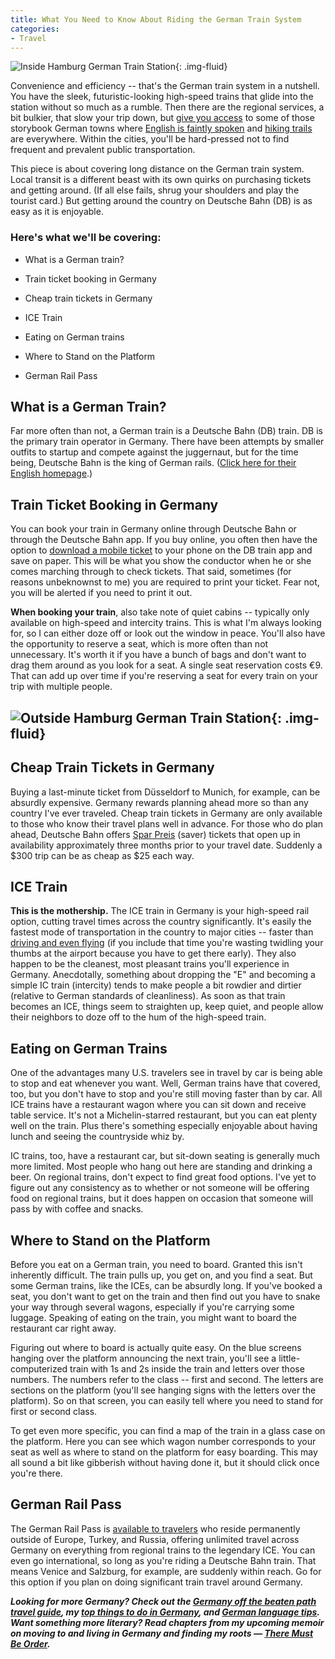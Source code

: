 ```yaml
---
title: What You Need to Know About Riding the German Train System
categories:
- Travel
---
```


![Inside Hamburg German Train Station](https://withoutapath.com/wp-content/uploads/2017/11/Inside-Hamburg-German-Train-Station-1024x683.jpg){: .img-fluid}

Convenience and efficiency -- that's the German train system in a nutshell. You have the sleek, futuristic-looking high-speed trains that glide into the station without so much as a rumble. Then there are the regional services, a bit bulkier, that slow your trip down, but [give you access](https://withoutapath.com/travel-guides/germany/) to some of those storybook German towns where [English is faintly spoken](https://withoutapath.com/most-important-german-travel-phrases/) and [hiking trails](https://withoutapath.com/germany-rheinsteig-trail/) are everywhere. Within the cities, you'll be hard-pressed not to find frequent and prevalent public transportation.

This piece is about covering long distance on the German train system. Local transit is a different beast with its own quirks on purchasing tickets and getting around. (If all else fails, shrug your shoulders and play the tourist card.) But getting around the country on Deutsche Bahn (DB) is as easy as it is enjoyable.

### Here's what we'll be covering:

 	
  * What is a German train?

 	
  * Train ticket booking in Germany

 	
  * Cheap train tickets in Germany

 	
  * ICE Train

 	
  * Eating on German trains

 	
  * Where to Stand on the Platform

 	
  * German Rail Pass

## What is a German Train?

Far more often than not, a German train is a Deutsche Bahn (DB) train. DB is the primary train operator in Germany. There have been attempts by smaller outfits to startup and compete against the juggernaut, but for the time being, Deutsche Bahn is the king of German rails. ([Click here for their English homepage](https://www.bahn.com/en/view/index.shtml).)

## Train Ticket Booking in Germany

You can book your train in Germany online through Deutsche Bahn or through the Deutsche Bahn app. If you buy online, you often then have the option to [download a mobile ticket](https://itunes.apple.com/us/app/db-navigator/id343555245?mt=8) to your phone on the DB train app and save on paper. This will be what you show the conductor when he or she comes marching through to check tickets. That said, sometimes (for reasons unbeknownst to me) you are required to print your ticket. Fear not, you will be alerted if you need to print it out.

**When booking your train**, also take note of quiet cabins -- typically only available on high-speed and intercity trains. This is what I'm always looking for, so I can either doze off or look out the window in peace. You'll also have the opportunity to reserve a seat, which is more often than not unnecessary. It's worth it if you have a bunch of bags and don't want to drag them around as you look for a seat. A single seat reservation costs €9. That can add up over time if you're reserving a seat for every train on your trip with multiple people.

## ![Outside Hamburg German Train Station](https://withoutapath.com/wp-content/uploads/2017/11/Outside-Hamburg-German-Train-Station-1024x536.jpg){: .img-fluid}

## Cheap Train Tickets in Germany

Buying a last-minute ticket from Düsseldorf to Munich, for example, can be absurdly expensive. Germany rewards planning ahead more so than any country I've ever traveled. Cheap train tickets in Germany are only available to those who know their travel plans well in advance. For those who do plan ahead, Deutsche Bahn offers [Spar Preis](https://ps.bahn.de/preissuche/preissuche/psc_angebotssuche.refresh?&countrylang=USA_en#no-back) (saver) tickets that open up in availability approximately three months prior to your travel date. Suddenly a $300 trip can be as cheap as $25 each way.

## ICE Train

**This is the mothership.** The ICE train in Germany is your high-speed rail option, cutting travel times across the country significantly. It's easily the fastest mode of transportation in the country to major cities -- faster than [driving and even flying](https://withoutapath.com/embrace-green-travel/) (if you include that time you're wasting twidling your thumbs at the airport because you have to get there early). They also happen to be the cleanest, most pleasant trains you'll experience in Germany. Anecdotally, something about dropping the "E" and becoming a simple IC train (intercity) tends to make people a bit rowdier and dirtier (relative to German standards of cleanliness). As soon as that train becomes an ICE, things seem to straighten up, keep quiet, and people allow their neighbors to doze off to the hum of the high-speed train.

## Eating on German Trains

One of the advantages many U.S. travelers see in travel by car is being able to stop and eat whenever you want. Well, German trains have that covered, too, but you don't have to stop and you're still moving faster than by car. All ICE trains have a restaurant wagon where you can sit down and receive table service. It's not a Michelin-starred restaurant, but you can eat plenty well on the train. Plus there's something especially enjoyable about having lunch and seeing the countryside whiz by.

IC trains, too, have a restaurant car, but sit-down seating is generally much more limited. Most people who hang out here are standing and drinking a beer. On regional trains, don't expect to find great food options. I've yet to figure out any consistency as to whether or not someone will be offering food on regional trains, but it does happen on occasion that someone will pass by with coffee and snacks.

## Where to Stand on the Platform

Before you eat on a German train, you need to board. Granted this isn't inherently difficult. The train pulls up, you get on, and you find a seat. But some German trains, like the ICEs, can be absurdly long. If you've booked a seat, you don't want to get on the train and then find out you have to snake your way through several wagons, especially if you're carrying some luggage. Speaking of eating on the train, you might want to board the restaurant car right away.

Figuring out where to board is actually quite easy. On the blue screens hanging over the platform announcing the next train, you'll see a little-computerized train with 1s and 2s inside the train and letters over those numbers. The numbers refer to the class -- first and second. The letters are sections on the platform (you'll see hanging signs with the letters over the platform). So on that screen, you can easily tell where you need to stand for first or second class.

To get even more specific, you can find a map of the train in a glass case on the platform. Here you can see which wagon number corresponds to your seat as well as where to stand on the platform for easy boarding. This may all sound a bit like gibberish without having done it, but it should click once you're there.

## German Rail Pass

The German Rail Pass is [available to travelers](https://www.bahn.com/en/view/offers/passes/german-rail-pass.shtml) who reside permanently outside of Europe, Turkey, and Russia, offering unlimited travel across Germany on everything from regional trains to the legendary ICE. You can even go international, so long as you're riding a Deutsche Bahn train. That means Venice and Salzburg, for example, are suddenly within reach. Go for this option if you plan on doing significant train travel around Germany.

_**Looking for more Germany? Check out the [Germany off the beaten path travel guide](https://withoutapath.com/travel-guides/germany/), my [top things to do in Germany](https://withoutapath.com/things-to-do-in-germany/), and [German language tips](https://withoutapath.com/most-important-german-travel-phrases/). Want something more literary? Read chapters from my upcoming memoir on moving to and living in Germany and finding my roots — [There Must Be Order](https://withoutapath.com/category/essays/there-must-be-order/).**_
